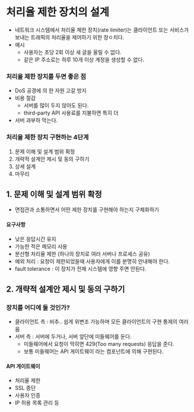 # 처리율 제한 장치의 설계
 * 네트워크 시스템에서 처리율 제한 장치(rate limiter)는 클라이언트 또는 서비스가 보내는 트래픽의 처리율을 제어하기 위한 장ㅇ치다.
 * 예시
   * 사용자는 초당 2회 이상 새 글을 올릴 수 없다.
   * 같은 IP 주소로는 하루 10개 이상 계정을 생성할 수 없다.

### 처리율 제한 장치를 두면 좋은 점
 * DoS 공경에 의 한 자원 고갈 방지
 * 비용 절감
   * 서버를 많이 두지 않아도 된다.
   * third-party API 사용료를 지불하면 특히 더
 * 서버 과부하 막는다.

### 처리율 제한 장치 구현하는 4단계
 1. 문제 이해 및 설계 범위 확정
 2. 개략적 설계안 제시 및 동의 구하기
 3. 상세 설계
 4. 마무리

## 1. 문제 이해 및 설계 범위 확정
 * 면접관과 소통하면서 어떤 제한 장치를 구현해야 하는지 구체화하기
#### 요구사항
 * 낮은 응답시간 유지
 * 가능한 적은 메모리 사용
 * 분산형 처리율 제한 (하나의 장치로 여러 서버나 프로세스 공유)
 * 예외 처리 : 요청이 제한되었을때 사용자에게 이를 분명히 안내해야 한다.
 * fault tolerance : 이 장치가 전체 시스템에 영향 주면 안된다.

## 2. 개략적 설계안 제시 및 동의 구하기
### 장치를 어디에 둘 것인가?
 * 클라이언트 측 : 비추.. 쉽게 위변조 가능하며 모든 클라이언트의 구현 통제의 여러움
 * 서버 측 : 서버에 두거나, 서버 앞단에 미들웨어를 둔다.
   * 미들웨어에서 요청이 막히면 429(Too many requests) 응답을 준다.
   * 보통 미들웨어는 API 게이트웨이 라는 컴포넌트에 의해 구현된다.
#### API 게이트웨이
 * 처리율 제한
 * SSL 종단
 * 사용자 인증
 * IP 허용 목록 관리 등




 
